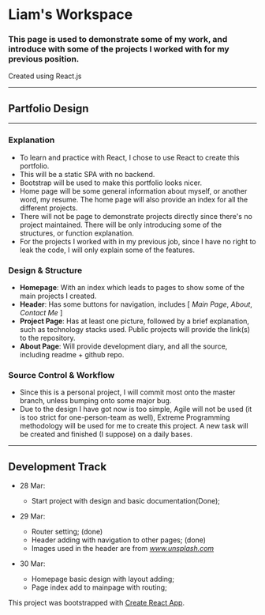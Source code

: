 # Liam's Workspace

### This page is used to demonstrate some of my work, and introduce with some of the projects I worked with for my previous position.

Created using React.js

---

## Partfolio Design
---

### Explanation

* To learn and practice with React, I chose to use React to create this portfolio.
* This will be a static SPA with no backend.
* Bootstrap will be used to make this portfolio looks nicer.
* Home page will be some general information about myself, or another word, my resume. The home page will also provide an index for all the different projects.
* There will not be page to demonstrate projects directly since there's no project maintained. There will be only introducing some of the structures, or function explanation.
* For the projects I worked with in my previous job, since I have no right to leak the code, I will only explain some of the features.

### Design & Structure

* **Homepage**: With an index which leads to pages to show some of the main projects I created.
* **Header**: Has some buttons for navigation, includes [ *Main Page*, *About*, *Contact Me* ]
* **Project Page**: Has at least one picture, followed by a brief explanation, such as technology stacks used. Public projects will provide the link(s) to the repository.
* **About Page**: Will provide development diary, and all the source, including readme + github repo.

### Source Control & Workflow

* Since this is a personal project, I will commit most onto the master branch, unless bumping onto some major bug.
* Due to the design I have got now is too simple, Agile will not be used (it is too strict for one-person-team as well), Extreme Programming methodology will be used for me to create this project. A new task will be created and finished (I suppose) on a daily bases. 

---
## Development Track

- 28 Mar: 
    - Start project with design and basic documentation(Done);

- 29 Mar:
    - Router setting; (done)
    - Header adding with navigation to other pages;  (done)
    <!-- - *header from https://startbootstrap.com/snippets/half-slider/* -->
    - Images used in the header are from *www.unsplash.com*

- 30 Mar: 
    - Homepage basic design with layout adding;
    - Page index add to mainpage with routing;





This project was bootstrapped with [Create React App](https://github.com/facebook/create-react-app).
